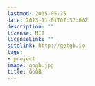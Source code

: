 ```yaml
---
lastmod: 2015-05-25
date: 2013-11-01T07:32:00Z
description: ""
license: MIT
licenseLink: ""
sitelink: http://getgb.io
tags:
- project
image: gogb.jpg
title: GoGB
---
```


